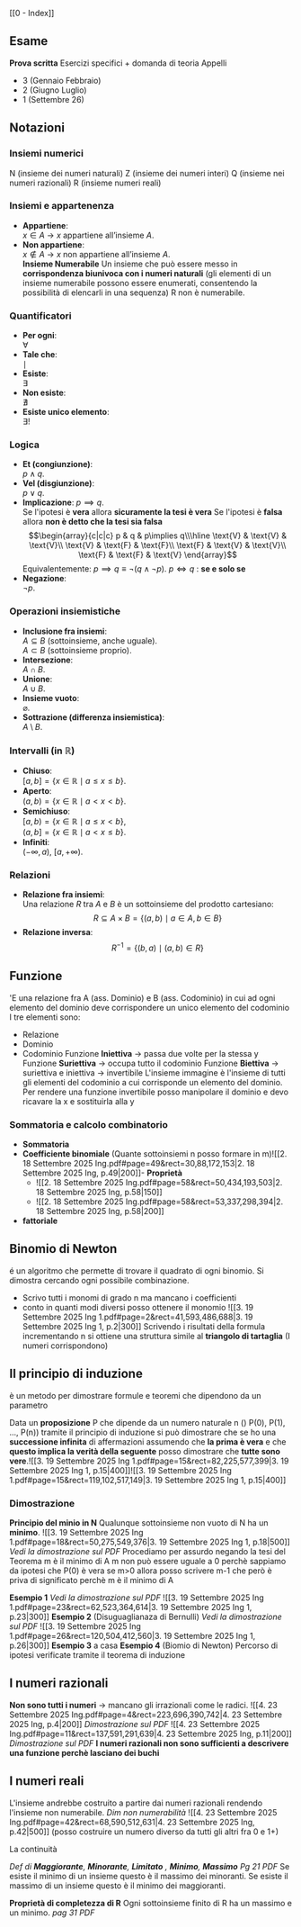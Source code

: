 [[0 - Index]]

## Esame
**Prova scritta** Esercizi specifici + domanda di teoria
Appelli
- 3 (Gennaio Febbraio)
- 2 (Giugno Luglio)
- 1 (Settembre 26)
## Notazioni
### Insiemi  numerici
N (insieme dei numeri naturali)
Z (insieme dei numeri interi)
Q (insieme nei numeri razionali)
R (insieme numeri reali)
### Insiemi e appartenenza
- **Appartiene**:  
  $x \in A$ → $x$ appartiene all’insieme $A$.  
- **Non appartiene**:  
  $x \notin A$ → $x$ non appartiene all’insieme $A$.  
**Insieme Numerabile**
Un insieme che può essere messo in **corrispondenza biunivoca con i numeri naturali** (gli elementi di un insieme numerabile possono essere enumerati, consentendo la possibilità di elencarli in una sequenza)
R non è numerabile.
### Quantificatori
- **Per ogni**:  
  $\forall$  
- **Tale che**:  
  $\mid$
- **Esiste**:  
  $\exists$
- **Non esiste**:  
  $\nexists$  
- **Esiste unico elemento**:  
  $\exists!$  
### Logica
- **Et (congiunzione)**:  
  $p \land q$.  
- **Vel (disgiunzione)**:  
  $p \lor q$.  
- **Implicazione**:    $p \implies q$.  
  Se l'ipotesi è **vera** allora **sicuramente la tesi è vera**
  Se l'ipotesi è **falsa** allora **non è detto che la tesi sia falsa**
$$\begin{array}{c|c|c} p & q & p\implies q\\\hline \text{V} & \text{V} & \text{V}\\ \text{V} & \text{F} & \text{F}\\ \text{F} & \text{V} & \text{V}\\ \text{F} & \text{F} & \text{V} \end{array}$$​    Equivalentemente: $p\implies q \equiv \lnot(q\land\lnot p)$.
   $p \iff q$ : **se e solo se**
-  **Negazione**:  
  $\lnot p$.  
### Operazioni insiemistiche
- **Inclusione fra insiemi**:  
  $A \subseteq B$ (sottoinsieme, anche uguale).  
  $A \subset B$ (sottoinsieme proprio).  
- **Intersezione**:  
  $A \cap B$.  
- **Unione**:  
  $A \cup B$.  
- **Insieme vuoto**:  
  $\varnothing$. 
- **Sottrazione (differenza insiemistica)**:  
  $A \setminus B$.  
### Intervalli (in $\mathbb{R}$)
- **Chiuso**:  
  $[a,b] = \{x \in \mathbb{R} \mid a \leq x \leq b\}$.  
- **Aperto**:  
  $(a,b) = \{x \in \mathbb{R} \mid a < x < b\}$.  
- **Semichiuso**:  
  $[a,b) = \{x \in \mathbb{R} \mid a \leq x < b\}$,  
  $(a,b] = \{x \in \mathbb{R} \mid a < x \leq b\}$.  
- **Infiniti**:  
  $(-\infty, a),\ [a, +\infty)$.  
### Relazioni
- **Relazione fra insiemi**:  
  Una relazione $R$ tra $A$ e $B$ è un sottoinsieme del prodotto cartesiano:  
$$
  R \subseteq A \times B = \{(a,b) \mid a \in A, b \in B\}
  $$
- **Relazione inversa**:    $$
  R^{-1} = \{(b,a) \mid (a,b) \in R\}
  $$
## Funzione 
'E una relazione fra A (ass. Dominio) e B (ass. Codominio) in cui ad ogni elemento del dominio deve corrispondere un unico elemento del codominio
I tre elementi sono:
- Relazione
- Dominio
- Codominio
Funzione **Iniettiva** -> passa due volte per la stessa y
Funzione **Suriettiva** -> occupa tutto il codominio
Funzione **Biettiva** -> suriettiva e iniettiva -> invertibile
L'insieme immagine è l'insieme di tutti gli elementi del codominio a cui corrisponde un elemento del dominio.
Per rendere una funzione invertibile posso manipolare il dominio e devo ricavare la x e sostituirla alla y

### Sommatoria e calcolo combinatorio
- **Sommatoria**
- **Coefficiente binomiale** (Quante sottoinsiemi n posso formare in m)![[2. 18 Settembre 2025 Ing.pdf#page=49&rect=30,88,172,153|2. 18 Settembre 2025 Ing, p.49|200]]- **Proprietà**
	- ![[2. 18 Settembre 2025 Ing.pdf#page=58&rect=50,434,193,503|2. 18 Settembre 2025 Ing, p.58|150]]
	- ![[2. 18 Settembre 2025 Ing.pdf#page=58&rect=53,337,298,394|2. 18 Settembre 2025 Ing, p.58|200]]
- **fattoriale**
## Binomio di Newton
é un algoritmo che permette di trovare il quadrato di ogni binomio.
Si dimostra cercando ogni possibile combinazione.
- Scrivo tutti i monomi di grado n ma mancano i coefficienti
- conto in quanti modi diversi posso ottenere il monomio
![[3. 19 Settembre 2025 Ing 1.pdf#page=2&rect=41,593,486,688|3. 19 Settembre 2025 Ing 1, p.2|300]]
Scrivendo i risultati della formula incrementando n si ottiene una struttura simile al **triangolo di tartaglia** (I numeri corrispondono)

## Il principio di induzione
è un metodo per dimostrare formule e teoremi che dipendono da un parametro

Data un **proposizione** P che dipende da un numero naturale n () P(0), P(1), ..., P(n)) tramite il principio di induzione si può dimostrare che se ho una **successione infinita** di affermazioni assumendo che **la prima è vera** e che **questo implica la verità della seguente** posso dimostrare che **tutte sono vere**.![[3. 19 Settembre 2025 Ing 1.pdf#page=15&rect=82,225,577,399|3. 19 Settembre 2025 Ing 1, p.15|400]]![[3. 19 Settembre 2025 Ing 1.pdf#page=15&rect=119,102,517,149|3. 19 Settembre 2025 Ing 1, p.15|400]]
### Dimostrazione
**Principio del minio in N**
Qualunque sottoinsieme non vuoto di N ha un **minimo**.
![[3. 19 Settembre 2025 Ing 1.pdf#page=18&rect=50,275,549,376|3. 19 Settembre 2025 Ing 1, p.18|500]]
 *Vedi  la dimostrazione sul PDF*
Procediamo per assurdo negando la tesi del Teorema
m è il minimo di A
m non può essere uguale a 0 perchè sappiamo da ipotesi che P(0) è vera
se m>0 allora posso scrivere m-1 che però è priva di significato perchè m è il minimo di A

**Esempio 1** *Vedi  la dimostrazione sul PDF*
![[3. 19 Settembre 2025 Ing 1.pdf#page=23&rect=62,523,364,614|3. 19 Settembre 2025 Ing 1, p.23|300]]
**Esempio 2** (Disuguaglianaza di Bernulli) *Vedi  la dimostrazione sul PDF*
![[3. 19 Settembre 2025 Ing 1.pdf#page=26&rect=120,504,412,560|3. 19 Settembre 2025 Ing 1, p.26|300]]
**Esempio 3** a casa 
**Esempio 4** (Biomio di Newton)
Percorso di ipotesi verificate tramite il teorema di induzione

## I numeri razionali
**Non sono tutti i numeri** -> mancano gli irrazionali come le radici.
![[4. 23 Settembre 2025 Ing.pdf#page=4&rect=223,696,390,742|4. 23 Settembre 2025 Ing, p.4|200]]
*Dimostrazione sul PDF*
![[4. 23 Settembre 2025 Ing.pdf#page=11&rect=137,591,291,639|4. 23 Settembre 2025 Ing, p.11|200]]
*Dimostrazione sul PDF*
**I numeri razionali non sono sufficienti a descrivere una funzione perchè lasciano dei buchi**
## I numeri reali
L'insieme andrebbe costruito a partire dai numeri razionali rendendo l'insieme non numerabile.
*Dim non numerabilità*
![[4. 23 Settembre 2025 Ing.pdf#page=42&rect=68,590,512,631|4. 23 Settembre 2025 Ing, p.42|500]]
(posso costruire un numero diverso da tutti gli altri fra 0 e 1+)

La continuità

*Def di **Maggiorante**, **Minorante**, **Limitato** , **Minimo**, **Massimo** Pg 21 PDF*
Se esiste il minimo di un insieme questo è il massimo dei minoranti.
Se esiste il massimo di un insieme questo è il minimo dei maggioranti.

**Proprietà di completezza di R**
Ogni sottoinsieme finito di R ha un massimo e un minimo.
*pag 31 PDF*